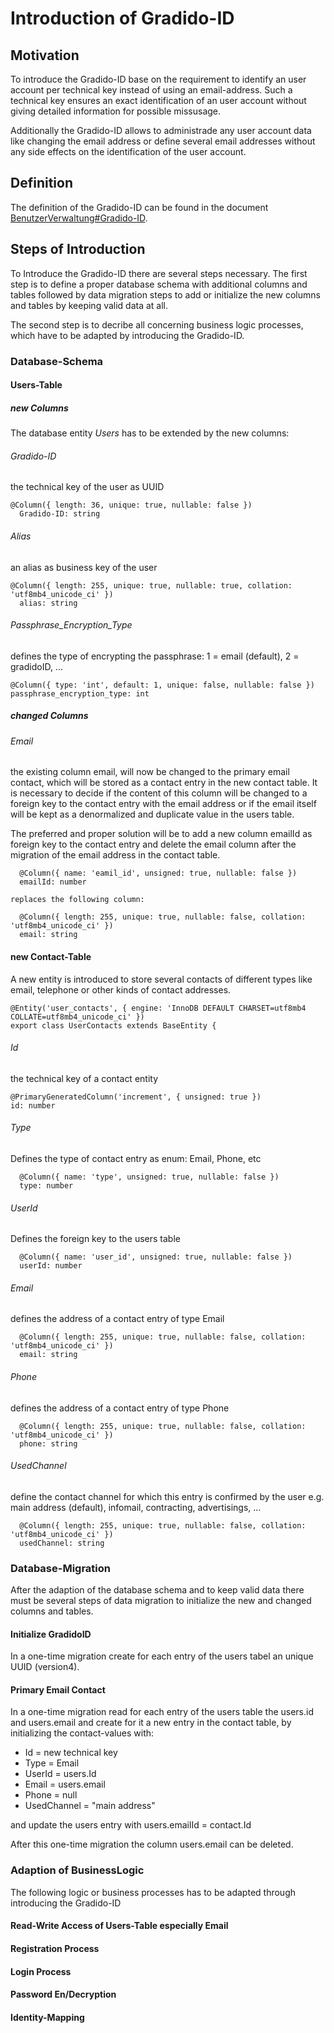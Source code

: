 # Introduction of Gradido-ID

## Motivation

To introduce the Gradido-ID base on the requirement to identify an user account per technical key instead of using an email-address. Such a technical key ensures an exact identification of an user account without giving detailed information for possible missusage.

Additionally the Gradido-ID allows to administrade any user account data like changing the email address or define several email addresses without any side effects on the identification of the user account.

## Definition

The definition of the Gradido-ID can be found in the document [BenutzerVerwaltung#Gradido-ID](../BusinessRequirements/BenutzerVerwaltung#Gradido-ID).

## Steps of Introduction

To Introduce the Gradido-ID there are several steps necessary. The first step is to define a proper database schema with additional columns and tables followed by data migration steps to add or initialize the new columns and tables by keeping valid data at all.

The second step is to decribe all concerning business logic processes, which have to be adapted by introducing the Gradido-ID.

### Database-Schema

#### Users-Table

##### new Columns

The database entity *Users* has to be extended by the new columns:

###### Gradido-ID

the technical key of the user as UUID

```
@Column({ length: 36, unique: true, nullable: false })
  Gradido-ID: string
```

###### Alias

an alias as business key of the user

```
@Column({ length: 255, unique: true, nullable: true, collation: 'utf8mb4_unicode_ci' })
  alias: string
```

###### Passphrase_Encryption_Type

defines the type of encrypting the passphrase: 1 = email (default), 2 = gradidoID, ...

```
@Column({ type: 'int', default: 1, unique: false, nullable: false })
passphrase_encryption_type: int
```

##### changed Columns

###### Email

the existing column email, will now be changed to the primary email contact, which will be stored as a contact entry in the new contact table. It is necessary to decide if the content of this column will be changed to a foreign key to the contact entry with the email address or if the email itself will be kept as a denormalized and duplicate value in the users table.

The preferred and proper solution will be to add a new column emailId as foreign key to the contact entry and delete the email column after the migration of the email address in the contact table.

```
  @Column({ name: 'eamil_id', unsigned: true, nullable: false })
  emailId: number

replaces the following column:

  @Column({ length: 255, unique: true, nullable: false, collation: 'utf8mb4_unicode_ci' })
  email: string

```

#### new Contact-Table

A new entity is introduced to store several contacts of different types like email, telephone or other kinds of contact addresses.

```
@Entity('user_contacts', { engine: 'InnoDB DEFAULT CHARSET=utf8mb4 COLLATE=utf8mb4_unicode_ci' })
export class UserContacts extends BaseEntity {
```

###### Id

the technical key of a contact entity

```
@PrimaryGeneratedColumn('increment', { unsigned: true })
id: number
```

###### Type

Defines the type of contact entry as enum: Email, Phone, etc

```
  @Column({ name: 'type', unsigned: true, nullable: false })
  type: number
```

###### UserId

Defines the foreign key to the users table

```
  @Column({ name: 'user_id', unsigned: true, nullable: false })
  userId: number
```

###### Email

defines the address of a contact entry of type Email

```
  @Column({ length: 255, unique: true, nullable: false, collation: 'utf8mb4_unicode_ci' })
  email: string
```

###### Phone

defines the address of a contact entry of type Phone

```
  @Column({ length: 255, unique: true, nullable: false, collation: 'utf8mb4_unicode_ci' })
  phone: string
```

###### UsedChannel

define the contact channel for which this entry is confirmed by the user e.g. main address (default), infomail, contracting, advertisings, ...

```
  @Column({ length: 255, unique: true, nullable: false, collation: 'utf8mb4_unicode_ci' })
  usedChannel: string
```

### Database-Migration

After the adaption of the database schema and to keep valid data there must be several steps of data migration to initialize the new and changed columns and tables.

#### Initialize GradidoID

In a one-time migration create for each entry of the users tabel an unique UUID (version4).

#### Primary Email Contact

In a one-time migration read for each entry of the users table the users.id and users.email and create for it a new entry in the contact table, by initializing the contact-values with:

* Id = new technical key
* Type = Email
* UserId = users.Id
* Email = users.email
* Phone = null
* UsedChannel = "main address"

and update the users entry with users.emailId = contact.Id

After this one-time migration the column users.email can be deleted.

### Adaption of BusinessLogic

The following logic or business processes has to be adapted through introducing the Gradido-ID

#### Read-Write Access of Users-Table especially Email


#### Registration Process

#### Login Process

#### Password En/Decryption

#### Identity-Mapping
